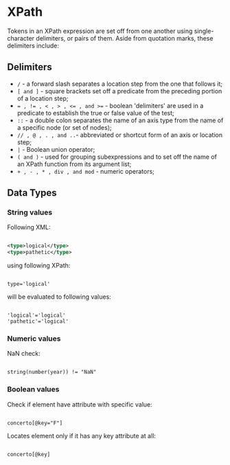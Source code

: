 # XPath

Tokens in an XPath expression are set off from one another using single-character delimiters, or pairs of them. Aside from quotation marks, these delimiters include:

## Delimiters

- `/` - a forward slash separates a location step from the one that follows it;
- `[ and ]` - square brackets set off a predicate from the preceding portion of a location step;
- `= , != , < , > , <= , and >=` - boolean 'delimiters' are used in a predicate to establish the true or false value of the test;
- `::` - a double colon separates the name of an axis type from the name of a specific node (or set of nodes);
- `// , @ , . , and ..`- abbreviated or shortcut form of an axis or location step;
- `|` - Boolean union operator;
- `( and )` - used for grouping subexpressions and  to set off the name of an XPath function from its argument list;
- `+ , - , * , div , and mod` - numeric operators;


## Data Types

### String values

Following XML:

```xml

<type>logical</type>
<type>pathetic</type>

```

using following XPath:

```xpath

type='logical'

```

will be evaluated to following values:

```

'logical'='logical'
'pathetic'='logical'

```

### Numeric values

NaN check:

```xpath

string(number(year)) != "NaN"

```

### Boolean values

Check if element have attribute with specific value:

```xpath

concerto[@key="F"]

```

Locates  element only if it has any key attribute at all:

```xpath

concerto[@key]

```




